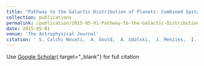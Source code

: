 ```yaml
---
title: "Pathway to the Galactic Distribution of Planets: Combined Spitzer and Ground-Based Microlens Parallax Measurements of 21 Single-Lens Events"
collection: publications
permalink: /publication/2015-05-01-Pathway-to-the-Galactic-Distribution-of-Planets-Combined-Spitzer-and-Ground-Based-Microlens-Parallax-Measurements-of-21-Single-Lens-Events
date: 2015-05-01
venue: 'The Astrophysical Journal'
citation: ' S. Calchi Novati,  A. Gould,  A. Udalski,  J. Menzies,  I. Bond,  Y. Shvartzvald,  R. Street,  M. Hundertmark,  C. Beichman,  J. Yee,  S. Carey,  R. Poleski,  J. Skowron,  S. Kozłowski,  P. Mróz,  P. Pietrukowicz,  G. Pietrzyński,  M. Szymański,  I. Soszyński,  K. Ulaczyk,  Ł. Wyrzykowski,  M. Albrow,  J. Beaulieu,  J. Caldwell,  A. Cassan,  C. Coutures,  C. Danielski,  D. Dominis Prester,  J. Donatowicz,  K. Lončarić,  A. McDougall,  J. Morales,  C. Ranc,  W. Zhu,  F. Abe,  R. Barry,  D. Bennett,  A. Bhattacharya,  D. Fukunaga,  K. Inayama,  N. Koshimoto,  S. Namba,  T. Sumi,  D. Suzuki,  P. Tristram,  Y. Wakiyama,  A. Yonehara,  D. Maoz,  S. Kaspi,  M. Friedmann,  E. Bachelet,  R. Figuera Jaimes,  D. Bramich,  Y. Tsapras,  K. Horne,  C. Snodgrass,  J. Wambsganss,  I. Steele,  N. Kains,  V. Bozza,  M. Dominik,  U. Jørgensen,  K. Alsubai,  S. Ciceri,  G. D&apos;Ago,  T. Haugbølle,  F. Hessman,  T. Hinse,  D. Juncher,  H. Korhonen,  L. Mancini,  A. Popovas,  M. Rabus,  S. Rahvar,  G. Scarpetta,  R. Schmidt,  J. Skottfelt,  J. Southworth,  D. Starkey,  J. Surdej,  O. Wertz,  M. Zarucki,  B. Gaudi,  R. Pogge,  D. DePoy, &quot;Pathway to the Galactic Distribution of Planets: Combined Spitzer and Ground-Based Microlens Parallax Measurements of 21 Single-Lens Events.&quot; The Astrophysical Journal, 2015.'
---
```

Use [Google Scholar](https://scholar.google.com/scholar?q=Pathway+to+the+Galactic+Distribution+of+Planets:+Combined+Spitzer+and+Ground+Based+Microlens+Parallax+Measurements+of+21+Single+Lens+Events){:target="_blank"} for full citation